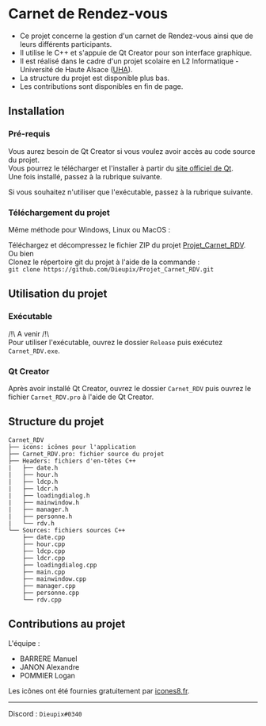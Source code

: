 # Carnet de Rendez-vous

- Ce projet concerne la gestion d'un carnet de Rendez-vous ainsi que de leurs différents participants.
- Il utilise le C++ et s'appuie de Qt Creator pour son interface graphique.
- Il est réalisé dans le cadre d'un projet scolaire en L2 Informatique - Université de Haute Alsace ([UHA](https://www.uha.fr)).
- La structure du projet est disponible plus bas.
- Les contributions sont disponibles en fin de page.

## Installation

### Pré-requis

Vous aurez besoin de Qt Creator si vous voulez avoir accès au code source du projet.\
Vous pourrez le télécharger et l'installer à partir du [site officiel de Qt](https://www.qt.io/download-open-source).\
Une fois installé, passez à la rubrique suivante.

Si vous souhaitez n'utiliser que l'exécutable, passez à la rubrique suivante.

### Téléchargement du projet

Même méthode pour Windows, Linux ou MacOS :

Téléchargez et décompressez le fichier ZIP du projet [Projet_Carnet_RDV](https://github.com/Dieupix/Projet_Carnet_RDV/archive/main.zip).\
Ou bien\
Clonez le répertoire git du projet à l'aide de la commande :\
` git clone https://github.com/Dieupix/Projet_Carnet_RDV.git `

## Utilisation du projet

### Exécutable

/!\ A venir /!\ \
Pour utiliser l'exécutable, ouvrez le dossier ` Release ` puis exécutez ` Carnet_RDV.exe `.

### Qt Creator

Après avoir installé Qt Creator, ouvrez le dossier ` Carnet_RDV ` puis ouvrez le fichier ` Carnet_RDV.pro ` à l'aide de Qt Creator.

## Structure du projet

```
Carnet_RDV
├── icons: icônes pour l'application
├── Carnet_RDV.pro: fichier source du projet
├── Headers: fichiers d'en-têtes C++
|   ├── date.h
|   ├── hour.h
|   ├── ldcp.h
|   ├── ldcr.h
|   ├── loadingdialog.h
|   ├── mainwindow.h
|   ├── manager.h
|   ├── personne.h
|   └── rdv.h
└── Sources: fichiers sources C++
    ├── date.cpp
    ├── hour.cpp
    ├── ldcp.cpp
    ├── ldcr.cpp
    ├── loadingdialog.cpp
    ├── main.cpp
    ├── mainwindow.cpp
    ├── manager.cpp
    ├── personne.cpp
    └── rdv.cpp
```

## Contributions au projet

L'équipe :
- BARRERE Manuel
- JANON Alexandre
- POMMIER Logan

Les icônes ont été fournies gratuitement par [icones8.fr](https://icones8.fr).

---

Discord : ` Dieupix#0340 `
